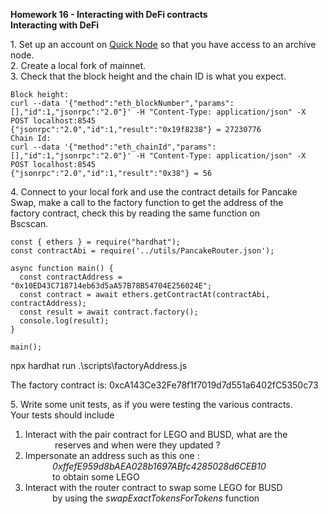 **Homework 16 - Interacting with DeFi contracts**  
**Interacting with DeFi**

1\. Set up an account on [Quick Node](https://www.quicknode.com/) so that you have access to an archive node.  
2\. Create a local fork of mainnet.  
3\. Check that the block height and the chain ID is what you expect.  
```
Block height:
curl --data '{"method":"eth_blockNumber","params":[],"id":1,"jsonrpc":"2.0"}' -H "Content-Type: application/json" -X POST localhost:8545
{"jsonrpc":"2.0","id":1,"result":"0x19f8238"} = 27230776
Chain Id:
curl --data '{"method":"eth_chainId","params":[],"id":1,"jsonrpc":"2.0"}' -H "Content-Type: application/json" -X POST localhost:8545
{"jsonrpc":"2.0","id":1,"result":"0x38"} = 56

```
4\. Connect to your local fork and use the contract details for Pancake  
Swap, make a call to the factory function to get the address of the  
factory contract, check this by reading the same function on  
Bscscan.
```
const { ethers } = require("hardhat");
const contractAbi = require('../utils/PancakeRouter.json');

async function main() {
  const contractAddress = "0x10ED43C718714eb63d5aA57B78B54704E256024E";
  const contract = await ethers.getContractAt(contractAbi, contractAddress);
  const result = await contract.factory();
  console.log(result);
}

main();
```
npx hardhat run .\scripts\factoryAddress.js

The factory contract is:  0xcA143Ce32Fe78f1f7019d7d551a6402fC5350c73


5\. Write some unit tests, as if you were testing the various contracts.  
Your tests should include

1.  Interact with the pair contract for LEGO and BUSD, what are the  
                reserves and when were they updated ?
2.  Impersonate an address such as this one :  
               _0xffefE959d8bAEA028b1697ABfc4285028d6CEB10_  
               to obtain some LEGO
3.  Interact with the router contract to swap some LEGO for BUSD  
               by using the _swapExactTokensForTokens_ function
